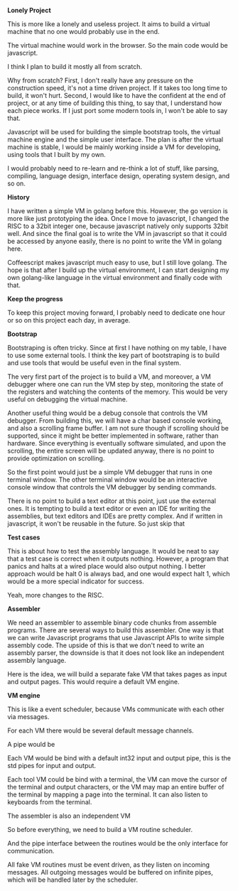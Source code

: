 **Lonely Project**

This is more like a lonely and useless project. It aims to build a virtual
machine that no one would probably use in the end.

The virtual machine would work in the browser. So the main code would be
javascript.

I think I plan to build it mostly all from scratch.

Why from scratch? First, I don't really have any pressure on the construction
speed, it's not a time driven project. If it takes too long time to build, it
won't hurt. Second, I would like to have the confident at the end of project,
or at any time of building this thing, to say that, I understand how each piece
works. If I just port some modern tools in, I won't be able to say that.

Javascript will be used for building the simple bootstrap tools, the virtual
machine engine and the simple user interface. The plan is after the virtual
machine is stable, I would be mainly working inside a VM for developing, using
tools that I built by my own.

I would probably need to re-learn and re-think a lot of stuff, like parsing,
compiling, language design, interface design, operating system design, and so
on.

**History**

I have written a simple VM in golang before this. However, the go version is
more like just prototyping the idea. Once I move to javascript, I changed
the RISC to a 32bit integer one, because javascript natively only supports 32bit
well. And since the final goal is to write the VM in javascript so that it could
be accessed by anyone easily, there is no point to write the VM in golang here.

Coffeescript makes javascript much easy to use, but I still love golang. The hope
is that after I build up the virtual environment, I can start designing my own
golang-like language in the virtual environment and finally code with that.

**Keep the progress**

To keep this project moving forward, I probably need to dedicate one hour or so
on this project each day, in average. 

**Bootstrap**

Bootstraping is often tricky. Since at first I have nothing on my table, I have
to use some external tools. I think the key part of bootstraping is to build
and use tools that would be useful even in the final system.

The very first part of the project is to build a VM, and moreover, a VM debugger
where one can run the VM step by step, monitoring the state of the registers
and watching the contents of the memory. This would be very useful on debugging
the virtual machine. 

Another useful thing would be a debug console that controls the VM debugger.
From building this, we will have a char based console working, and also a
scrolling frame buffer. I am not sure though if scrolling should be supported,
since it might be better implemented in software, rather than hardware. Since 
everything is eventually software simulated, and upon the scrolling, the entire
screen will be updated anyway, there is no point to provide optimization on
scrolling. 

So the first point would just be a simple VM debugger that runs in one terminal
window.  The other terminal window would be an interactive console window
that controls the VM debugger by sending commands.

There is no point to build a text editor at this point, just use the external
ones. It is tempting to build a text editor or even an IDE for writing the
assemblies, but text editors and IDEs are pretty complex. And if written
in javascript, it won't be reusable in the future. So just skip that

**Test cases**

This is about how to test the assembly language. It would be neat to say that a
test case is correct when it outputs nothing. However, a program that panics
and halts at a wired place would also output nothing. I better approach would
be halt 0 is always bad, and one would expect halt 1, which would be a more
special indicator for success.

Yeah, more changes to the RISC.

**Assembler**

We need an assembler to assemble binary code chunks from assemble programs.
There are several ways to build this assembler. One way is that we can write
Javascript programs that use Javascript APIs to write simple assembly code.
The upside of this is that we don't need to write an assembly parser, the
downside is that it does not look like an independent assembly language.

Here is the idea, we will build a separate fake VM that takes pages as input
and output pages. This would require a default VM engine.

**VM engine**

This is like a event scheduler, because VMs communicate with each other via
messages.

For each VM there would be several default message channels.

A pipe would be 

Each VM would be bind with a default int32 input and output pipe, this is the
std pipes for input and output.

Each tool VM could be bind with a terminal, the VM can move the cursor of the
terminal and output characters, or the VM may map an entire buffer of the
terminal by mapping a page into the terminal. It can also listen to keyboards
from the terminal.

The assembler is also an independent VM

So before everything, we need to build a VM routine scheduler.

And the pipe interface between the routines would be the only interface
for communication.

All fake VM routines must be event driven, as they listen on incoming messages.
All outgoing messages would be buffered on infinite pipes, which will be handled
later by the scheduler.

